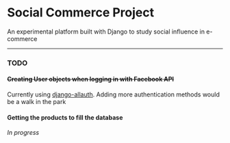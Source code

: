 # Social Commerce Project
An experimental platform built with Django to study social influence in e-commerce
* * *
### TODO
#### ~~Creating User objects when logging in with Facebook API~~
Currently using [django-allauth](https://github.com/pennersr/django-allauth).
Adding more authentication methods would be a walk in the park
#### Getting the products to fill the database
*In progress*
